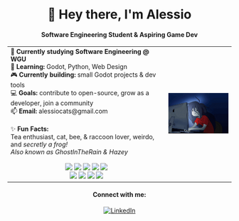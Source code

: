 <h1 align="center">👋 Hey there, I'm Alessio</h1>
<h4 align="center">Software Engineering Student & Aspiring Game Dev</h4>

<div align="center">
  <table>
    <tr>
      <td>
        🦉 <b>Currently studying Software Engineering @ WGU</b>
        <br>
        🌱 <b>Learning:</b> Godot, Python, Web Design
        <br>
        🎮 <b>Currently building:</b> small Godot projects & dev tools
        <br>
        💻 <b>Goals:</b> contribute to open-source, grow as a developer, join a community
        <br>
        📫 <b>Email:</b> alessiocats@gmail.com
        <br>
        <br>
        ✨ <b>Fun Facts:</b>
        <br>
        Tea enthusiast, cat, bee, & raccoon lover, weirdo, and <i>secretly a frog!</i>
        <br>
        <i>Also known as GhostInTheRain & Hazey</i>
        <br>
        <br>
        <div align="center">
          <img src="https://img.shields.io/badge/Godot-%23FFFFFF.svg?logo=godot-engine"/>
          <img src="https://img.shields.io/badge/Ren'Py-FF7F7F?logo=Renpy&logoColor=fff"/>
          <img src="https://img.shields.io/badge/GameMaker-000?logo=gamemaker&logoColor=fff"/>
          <img src="https://img.shields.io/badge/Python-3776AB?logo=python&logoColor=fff"/>
          <img src="https://img.shields.io/badge/Lua-%232C2D72.svg?logo=lua&logoColor=white"/>
          <br>
          <img src="https://img.shields.io/badge/HTML-%23E34F26.svg?logo=html5&logoColor=white"/>
          <img src="https://img.shields.io/badge/CSS-639?logo=css&logoColor=fff"/>
          <img src="https://custom-icon-badges.demolab.com/badge/C%23-%23239120.svg?logo=cshrp&logoColor=white"/>
          <img src="https://img.shields.io/badge/Notion-000?logo=notion&logoColor=fff"/>
        </div>
      </td>
      <td>
        <img src="marcy_pc.gif" alt="Description" width="250"/>
      </td>
    </tr>
  </table>

  <h4>Connect with me:</h4>
  <a href="https://linkedin.com/in/alessiocs" target="_blank">
    <img src="https://raw.githubusercontent.com/rahuldkjain/github-profile-readme-generator/master/src/images/icons/Social/linked-in-alt.svg" alt="LinkedIn" height="30" width="40"/>
  </a>
</div>
